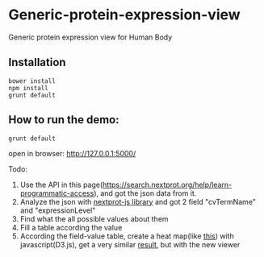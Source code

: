 # Generic-protein-expression-view
Generic protein expression view for Human Body

## Installation
```
bower install
npm install
grunt default
```

## How to run the demo:

```
grunt default
```
open in browser: http://127.0.0.1:5000/

Todo:

1. Use the API in this page(https://search.nextprot.org/help/learn-programmatic-access), and got the json data from it.
2. Analyze the json with [nextprot-js library](https://github.com/calipho-sib/nextprot-js) and got 2 field "cvTermName" and "expressionLevel"
3. Find what the all possible values about them
4. Fill a table according the value
5. According the field-value table, create a heat map(like [this](http://peppsy.genouest.org/bodymap?id=NX_P68133&nextprot_release=release_2015-10-07&hgnc=ACTA1&description=Actin%2C%20alpha%20skeletal%20muscle#)) with javascript(D3.js), get a very similar [result](http://www.nextprot.org/db/entry/NX_P01308/expression), but with the new viewer

